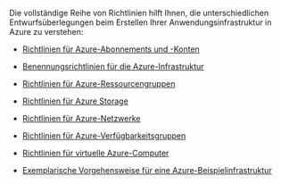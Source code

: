 Die vollständige Reihe von Richtlinien hilft Ihnen, die unterschiedlichen Entwurfsüberlegungen beim Erstellen Ihrer Anwendungsinfrastruktur in Azure zu verstehen:

- [Richtlinien für Azure-Abonnements und -Konten](../articles/virtual-machines/virtual-machines-windows-infrastructure-subscription-accounts-guidelines.md)
- [Benennungsrichtlinien für die Azure-Infrastruktur](../articles/virtual-machines/virtual-machines-windows-infrastructure-naming-guidelines.md)
- [Richtlinien für Azure-Ressourcengruppen](../articles/virtual-machines/virtual-machines-windows-infrastructure-resource-groups-guidelines.md)
- [Richtlinien für Azure Storage](../articles/virtual-machines/virtual-machines-windows-infrastructure-storage-solutions-guidelines.md)
- [Richtlinien für Azure-Netzwerke](../articles/virtual-machines/virtual-machines-windows-infrastructure-networking-guidelines.md)
- [Richtlinien für Azure-Verfügbarkeitsgruppen](../articles/virtual-machines/virtual-machines-windows-infrastructure-availability-sets-guidelines.md)
- [Richtlinien für virtuelle Azure-Computer](../articles/virtual-machines/virtual-machines-windows-infrastructure-virtual-machine-guidelines.md)

- [Exemplarische Vorgehensweise für eine Azure-Beispielinfrastruktur](../articles/virtual-machines/virtual-machines-windows-infrastructure-example.md)

<!---HONumber=AcomDC_0706_2016-->